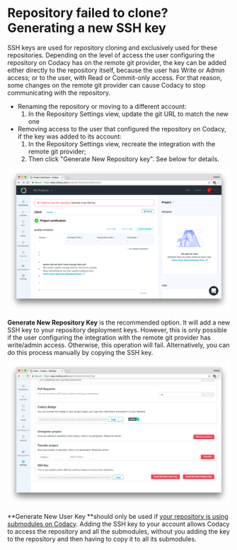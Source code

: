 # Repository failed to clone? Generating a new SSH key

SSH keys are used for repository cloning and exclusively used for these repositories. Depending on the level of access the user configuring the repository on Codacy has on the remote git provider, the key can be added either directly to the repository itself, because the user has Write or Admin access; or to the user, with Read or Commit-only access.
For that reason, some changes on the remote git provider can cause Codacy to stop communicating with the repository.

-   Renaming the repository or moving to a different account:
    1.  In the Repository Settings view, update the git URL to match the new one
-   Removing access to the user that configured the repository on Codacy, if the key was added to its account:
    1.  In the Repository Settings view, recreate the integration with the remote git provider;
    2.  Then click "Generate New Repository key". See below for details.

![](../../images/Screen_Shot_2018-07-08_at_19.58.46.png)

**Generate New Repository Key** is the recommended option. It will add a new SSH key to your repository deployment keys. However, this is only possible if the user configuring the integration with the remote git provider has write/admin access. Otherwise, this operation will fail.
Alternatively, you can do this process manually by copying the SSH key.

![](../../images/Screen_Shot_2018-07-08_at_19.59.04.png)

**Generate New User Key **should only be used if [your repository is using submodules on Codacy](/hc/en-us/articles/360005239394-Submodules-how-to-enable-them-).
Adding the SSH key to your account allows Codacy to access the repository and all the submodules, without you adding the key to the repository and then having to copy it to all its submodules.
